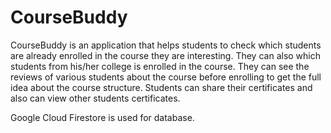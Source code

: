 # CourseBuddy

CourseBuddy is an application that helps students to check which students are already enrolled in the course they are interesting.
They can also which students from his/her college is enrolled in the course.
They can see the reviews of various students about the course before enrolling to get the full idea about the course structure.
Students can share their certificates and also can view other students certificates.

Google Cloud Firestore is used for database.
